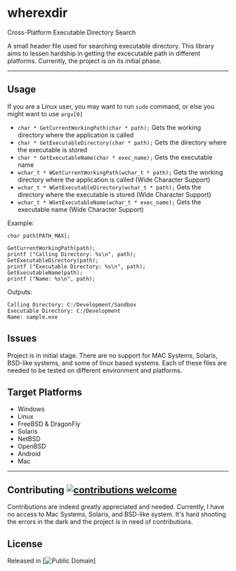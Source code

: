 # wherexdir
Cross-Platform Executable Directory Search

A small header file used for searching executable directory. This library aims to lessen hardship in getting the excecutable path in different platforms. Currently, the project is on its initial phase.

--------------------------------------------------------------------------------

## Usage
If you are a Linux user, you may want to run `sudo` command, or else you might want to use `argv[0]` <br>
- `char * GetCurrentWorkingPath(char * path);`  Gets the working directory where the application is called 
- `char * GetExecutableDirectory(char * path);` Gets the directory where the executable is stored 
- `char * GetExecutableName(char * exec_name);` Gets the executable name 
- `wchar_t * WGetCurrentWorkingPath(wchar_t * path);`  Gets the working directory where the application is called (Wide Character Support)
- `wchar_t * WGetExecutableDirectory(wchar_t * path);` Gets the directory where the executable is stored (Wide Character Support)
- `wchar_t * WGetExecutableName(wchar_t * exec_name);` Gets the executable name (Wide Character Support)

Example:

	char path[PATH_MAX];
	
	GetCurrentWorkingPath(path);
	printf ("Calling Directory: %s\n", path);
	GetExecutableDirectory(path);
	printf ("Executable Directory: %s\n", path);
	GetExecutableName(path);
	printf ("Name: %s\n", path);

Outputs:

	Calling Directory: C:/Development/Sandbox
	Executable Directory: C:/Development
	Name: sample.exe

## Issues
Project is in initial stage. There are no support for MAC Systems, Solaris, BSD-like systems, and some of linux based systems. Each of these files are needed to be tested on different environment and platforms.

## Target Platforms
- Windows
- Linux
- FreeBSD & DragonFly
- Solaris
- NetBSD
- OpenBSD
- Android
- Mac

--------------------------------------------------------------------------------

## Contributing [![contributions welcome](https://img.shields.io/badge/contributions-welcome-brightgreen.svg?style=flat)](https://github.com/BryanJames16/wherexdir/issues)
Contributions are indeed greatly appreciated and needed. Currently, I have no access to Mac Systems, Solaris, and BSD-like system. It's hard shooting the errors in the dark and the project is in need of contributions.

## License
Released in [![Public Domain](https://licensebuttons.net/p/zero/1.0/88x31.png)]
